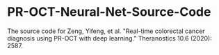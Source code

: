 # PR-OCT-Neural-Net-Source-Code
The source code for Zeng, Yifeng, et al. "Real-time colorectal cancer diagnosis using PR-OCT with deep learning." Theranostics 10.6 (2020): 2587.
